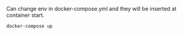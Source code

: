 Can change env in docker-compose.yml and they will be inserted at container start.

```docker-compose up```
